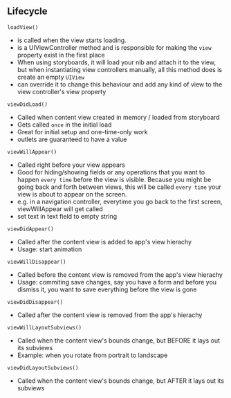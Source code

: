 ## Lifecycle

`loadView()`
- is called when the view starts loading.
- is a UIViewController method and is responsible for making the `view` property exist in the first place
- When using storyboards, it will load your nib and attach it to the view, but when instantiating view controllers manually, all this method does is create an empty `UIView`
- can override it to change this behaviour and add any kind of view to the view controller's view property

`viewDidLoad()`
- Called when content view created in memory / loaded from storyboard
- Gets called `once` in the initial load
- Great for initial setup and one-time-only work
- outlets are guaranteed to have a value

`viewWillAppear()`
- Called right before your view appears
- Good for hiding/showing fields or any operations that you want to happen `every time` before the view is visible. Because you might be going back and forth between views, this will be called `every time` your view is about to appear on the screen.
- e.g. in a navigation controller, everytime you go back to the first screen, viewWillAppear will get called
- set text in text field to empty string

`viewDidAppear()`
- Called after the content view is added to app's view hierachy
- Usage: start animation 

`viewWillDisappear()`
- Called before the content view is removed from the app's view hierachy 
- Usage: commiting save changes, say you have a form and before you dismiss it, you want to save everything before the view is gone

`viewDidDisappear()`
- Called after the content view is removed from the app's hierachy

`viewWillLayoutSubviews()`
- Called when the content view's bounds change, but BEFORE it lays out its subviews
- Example: when you rotate from portrait to landscape

`viewDidLayoutSubviews()`
- Called when the content view's bounds change, but AFTER it lays out its subviews

